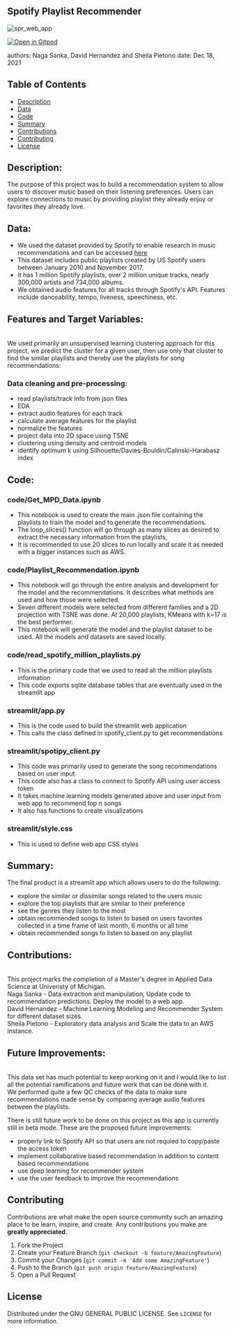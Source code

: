 ## Spotify Playlist Recommender

![spr_web_app](https://github.com/nsanka/RecSys/blob/ec8f014f98016710bc50062b7638d2fe4498f4a2/images/spr_web_app.png)

[![Open in Gitpod](https://gitpod.io/button/open-in-gitpod.svg)](https://gitpod.io/#https://github.com/nsanka/RecSys)

authors: Naga Sanka, David Hernandez and Sheila Pietono
date: Dec 18, 2021

<!-- TABLE OF CONTENTS -->
## Table of Contents
* [Description](#description)
* [Data](#data)
* [Code](#code)
* [Summary](#summary)
* [Contributions](#contributions)
* [Contributing](#contributing)
* [License](#license)

## **Description:**

The purpose of this project was to build a recommendation system to allow users to discover music based on their listening preferences. 
Users can explore connections to music by providing playlist they already enjoy or favorites they already love.
<br>

## **Data:**
* We used the dataset provided by Spotify to enable research in music recommendations and can be accessed [here](https://www.aicrowd.com/challenges/spotify-million-playlist-dataset-challenge/dataset_files)
* This dataset includes public playlists created by US Spotify users between January 2010 and November 2017.
* It has 1 million Spotify playlists, over 2 million unique tracks, nearly 300,000 artists and 734,000 albums.
* We obtained audio features for all tracks through Spotify's API. Features include danceability, tempo, liveness, speechiness, etc.


## **Features and Target Variables:**<br>
<br>
We used primarily an unsupervised learning clustering approach for this project, we predict the cluster for a given user, then use only that cluster to find the similar playlists and thereby use the playlists for song recommendations:<br>

### **Data cleaning and pre-processing:**
* read playlists/track info from json files
* EDA
* extract audio features for each track
* calculate average features for the playlist
* normalize the features
* project data into 2D space using TSNE
* clustering using density and centroid models
* identify optimum k using Silhouette/Davies-Bouldin/Calinski-Harabasz index

<!-- CODE -->
## **Code:**<br>
### **code/Get_MPD_Data.ipynb**<br>
* This notebook is used to create the main .json file containing the playlists to train the model and to generate the recommendations. <br>
* The loop_slices() function will go through as many slices as desired to extract the necessary information from the playlists, <br>
* It is recommended to use 20 slices to run locally and scale it as needed with a bigger instances such as AWS.<br>

### **code/Playlist_Recommendation.ipynb**<br>
* This notebook will go through the entire analysis and development for the model and the recommendations. It describes what methods are used and how those were selected.<br>
* Seven different models were selected from different families and a 2D projection with TSNE was done. At 20,000 playlists, KMeans with k=17 is the best performer.<br>
* This notebook will generate the model and the playlist dataset to be used. All the models and datasets are saved locally.<br>

### **code/read_spotify_million_playlists.py**<br>
* This is the primary code that we used to read all the million playlists information<br>
* This code exports sqlite database tables that are eventually used in the streamlit app<br>

### **streamlit/app.py**<br>
* This is the code used to build the streamlit web application<br>
* This calls the class defined in spotify_client.py to get recommendations<br>

### **streamlit/spotipy_client.py**<br>
* This code was primarily used to generate the song recommendations based on user input<br>
* This code also has a class to connect to Spotify API using user access token<br>
* It takes machine learning models generated	above and user input from web app to recommend top n songs<br>
* It also has functions to create visualizations<br>

### **streamlit/style.css**<br>
* This is used to define web app CSS styles<br>

<!-- SUMMARY -->
## **Summary:**
The final product is a streamlit app which allows users to do the following:
* explore the similar or dissimilar songs related to the users music
* explore the top playlists that are similar to their preference
* see the genres they listen to the most
* obtain recommended songs to listen to based on users favorites collected in a time frame of last month, 6 months or all time
* obtain recommended songs to listen to based on any playlist

<!-- CONTRIBUTIONS -->
## **Contributions:**<br>
<br>
This project marks the completion of a Master's degree in Applied Data Science at Univeristy of Michigan.<br>
Naga Sanka - Data extraction and manipulation, Update code to recommendation predictions. Deploy the model to a web app.<br>
David Hernandez - Machine Learning Modeling and Recommender System for different dataset sizes.<br>
Sheila Pietono - Exploratory data analysis and Scale the data to an AWS instance.<br>

<!-- FUTURE IMPROVEMENTS -->
## **Future Improvements:**<br>
<br>
This data set has much potential to keep working on it and I would like to list all the potential ramifications and future work that can be done with it.<br>
We performed quite a few QC checks of the data to make sure recommendations made sense by comparing average audio features between the playlists.<br>

There is still future work to be done on this project as this app is currently still in beta mode. These are the proposed future improvements:<br>
* properly link to Spotify API so that users are not requied to copy/paste the access token
* implement collaborative based recommendation in addition to content based recommendations
* use deep learning for recommender system
* use the user feedback to improve the recommendations

<!-- CONTRIBUTING -->
## Contributing

Contributions are what make the open source community such an amazing place to be learn, inspire, and create. Any contributions you make are **greatly appreciated**.

1. Fork the Project
2. Create your Feature Branch (`git checkout -b feature/AmazingFeature`)
3. Commit your Changes (`git commit -m 'Add some AmazingFeature'`)
4. Push to the Branch (`git push origin feature/AmazingFeature`)
5. Open a Pull Request

<!-- LICENSE -->
## License

Distributed under the GNU GENERAL PUBLIC LICENSE. See `LICENSE` for more information.
